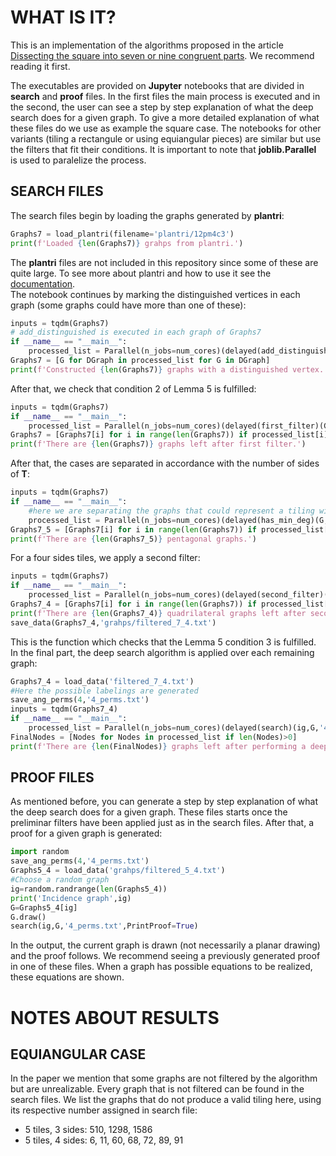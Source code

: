 # WHAT IS IT?

This is an implementation of the algorithms proposed in the article [Dissecting the square into seven or nine congruent parts](https://arxiv.org/abs/2104.04940). We recommend reading it first.

The executables are provided on **Jupyter** notebooks that are divided in **search** and **proof** files. In the first files the main process is executed and in the second, the user can see a step by step explanation of what the deep search does for a given graph. To give a more detailed explanation of what these files do we use as example the square case. The notebooks for other variants (tiling a rectangule or using equiangular pieces) are similar but use the filters that fit their conditions. It is important to note that **joblib.Parallel** is used to paralelize the process.

## SEARCH FILES

The search files begin by loading the graphs generated by **plantri**:
``` python
Graphs7 = load_plantri(filename='plantri/12pm4c3')
print(f'Loaded {len(Graphs7)} grahps from plantri.')
```
The **plantri** files are not included in this repository since some of these are quite large. To see more about plantri and how to use it see the [documentation](https://users.cecs.anu.edu.au/~bdm/plantri/plantri-guide.txt).
\
The notebook continues by marking the distinguished vertices in each graph (some graphs could have more than one of these):
``` python
inputs = tqdm(Graphs7)
# add_distinguished is executed in each graph of Graphs7
if __name__ == "__main__":
    processed_list = Parallel(n_jobs=num_cores)(delayed(add_distinguished)(G) for G in inputs)
Graphs7 = [G for DGraph in processed_list for G in DGraph]
print(f'Constructed {len(Graphs7)} graphs with a distinguished vertex.')
```
After that, we check that condition 2 of Lemma 5 is fulfilled:
``` python
inputs = tqdm(Graphs7)
if __name__ == "__main__":
    processed_list = Parallel(n_jobs=num_cores)(delayed(first_filter)(G) for G in inputs)
Graphs7 = [Graphs7[i] for i in range(len(Graphs7)) if processed_list[i]]
print(f'There are {len(Graphs7)} graphs left after first filter.')
```
After that, the cases are separated in accordance with the number of sides of **T**:
``` python
inputs = tqdm(Graphs7)
if __name__ == "__main__":
    #here we are separating the graphs that could represent a tiling with a polygon with five sides.
    processed_list = Parallel(n_jobs=num_cores)(delayed(has_min_deg)(G,5) for G in inputs)
Graphs7_5 = [Graphs7[i] for i in range(len(Graphs7)) if processed_list[i]]
print(f'There are {len(Graphs7_5)} pentagonal graphs.')
```
For a four sides tiles, we apply a second filter:

``` python
inputs = tqdm(Graphs7)
if __name__ == "__main__":
    processed_list = Parallel(n_jobs=num_cores)(delayed(second_filter)(G) for G in inputs)
Graphs7_4 = [Graphs7[i] for i in range(len(Graphs7)) if processed_list[i]]
print(f'There are {len(Graphs7_4)} quadrilateral graphs left after second filter.')
save_data(Graphs7_4,'grahps/filtered_7_4.txt')
```
This is the function which checks that the Lemma 5 condition 3 is fulfilled.
\
In the final part, the deep search algorithm is applied over each remaining graph:
``` python
Graphs7_4 = load_data('filtered_7_4.txt')
#Here the possible labelings are generated
save_ang_perms(4,'4_perms.txt')
inputs = tqdm(Graphs7_4)
if __name__ == "__main__":
    processed_list = Parallel(n_jobs=num_cores)(delayed(search)(ig,G,'4_perms.txt') for ig,G in enumerate(inputs))
FinalNodes = [Nodes for Nodes in processed_list if len(Nodes)>0]
print(f'There are {len(FinalNodes)} graphs left after performing a deep search for each quadrilateral graph.')
```

## PROOF FILES

As mentioned before, you can generate a step by step explanation of what the deep search does for a given graph. These files starts once the preliminar filters have been applied just as in the search files. After that, a proof for a given graph is generated:
``` python
import random
save_ang_perms(4,'4_perms.txt')
Graphs5_4 = load_data('grahps/filtered_5_4.txt')
#Choose a random graph
ig=random.randrange(len(Graphs5_4))
print('Incidence graph',ig)
G=Graphs5_4[ig] 
G.draw()
search(ig,G,'4_perms.txt',PrintProof=True)
```
In the output, the current graph is drawn (not necessarily a planar drawing) and the proof follows. We recommend seeing a previously generated proof in one of these files. When a graph has possible equations to be realized, these equations are shown.

# NOTES ABOUT RESULTS

## EQUIANGULAR CASE

In the paper we mention that some graphs are not filtered by the algorithm but are unrealizable. Every graph that is not filtered can be found in the search files. We list the graphs that do not produce a valid tiling here, using its respective number assigned in search file:

<ul>
    <li>5 tiles, 3 sides: 510, 1298, 1586</li>
    <li>5 tiles, 4 sides: 6, 11, 60, 68, 72, 89, 91</li>
</ul> 
